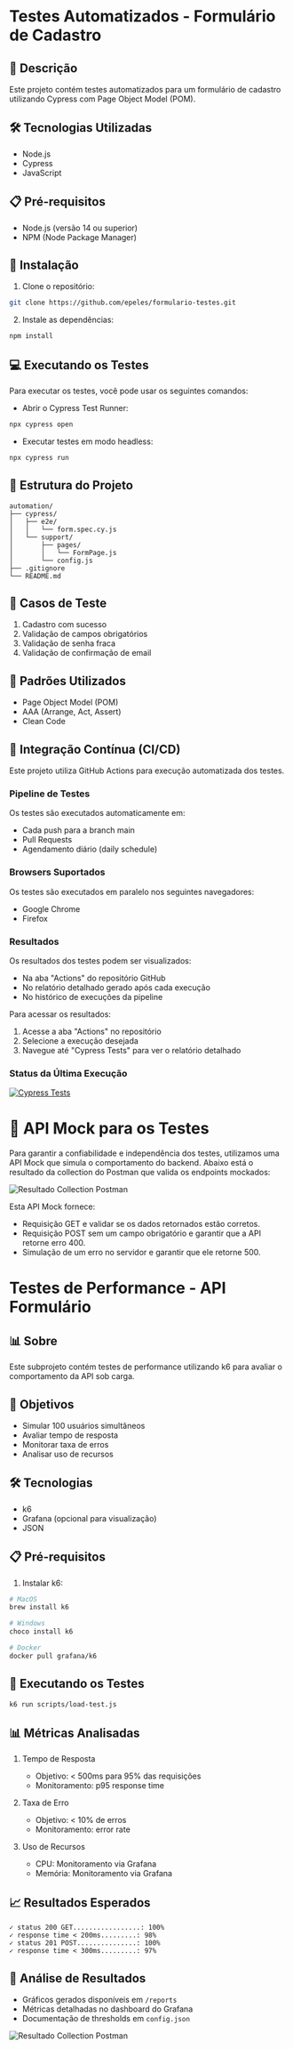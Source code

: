 # Testes Automatizados - Formulário de Cadastro

## 📝 Descrição
Este projeto contém testes automatizados para um formulário de cadastro utilizando Cypress com Page Object Model (POM).

## 🛠️ Tecnologias Utilizadas
- Node.js
- Cypress
- JavaScript

## 📋 Pré-requisitos
- Node.js (versão 14 ou superior)
- NPM (Node Package Manager)

## 🚀 Instalação
1. Clone o repositório:
```bash
git clone https://github.com/epeles/formulario-testes.git
```

2. Instale as dependências:
```bash
npm install
```

## 💻 Executando os Testes
Para executar os testes, você pode usar os seguintes comandos:

- Abrir o Cypress Test Runner:
```bash
npx cypress open
```

- Executar testes em modo headless:
```bash
npx cypress run
```

## 📁 Estrutura do Projeto
```
automation/
├── cypress/
│   ├── e2e/
│   │   └── form.spec.cy.js
│   └── support/
│       ├── pages/
│       │   └── FormPage.js
│       └── config.js
├── .gitignore
└── README.md
```

## 🧪 Casos de Teste
1. Cadastro com sucesso
2. Validação de campos obrigatórios
3. Validação de senha fraca
4. Validação de confirmação de email

## 📝 Padrões Utilizados
- Page Object Model (POM)
- AAA (Arrange, Act, Assert)
- Clean Code

## 🔄 Integração Contínua (CI/CD)
Este projeto utiliza GitHub Actions para execução automatizada dos testes.

### Pipeline de Testes
Os testes são executados automaticamente em:
- Cada push para a branch main
- Pull Requests
- Agendamento diário (daily schedule)

### Browsers Suportados
Os testes são executados em paralelo nos seguintes navegadores:
- Google Chrome
- Firefox

### Resultados
Os resultados dos testes podem ser visualizados:
- Na aba "Actions" do repositório GitHub
- No relatório detalhado gerado após cada execução
- No histórico de execuções da pipeline

Para acessar os resultados:
1. Acesse a aba "Actions" no repositório
2. Selecione a execução desejada
3. Navegue até "Cypress Tests" para ver o relatório detalhado

### Status da Última Execução
[![Cypress Tests](https://github.com/epeles/formulario-testes/actions/workflows/main.yml/badge.svg)](https://github.com/epeles/formulario-testes/actions/workflows/main.yml)

# 🔌 API Mock para os Testes
Para garantir a confiabilidade e independência dos testes, utilizamos uma API Mock que simula o comportamento do backend. Abaixo está o resultado da collection do Postman que valida os endpoints mockados:

![Resultado Collection Postman](https://github.com/epeles/formulario-testes/blob/main/assets/resultado-collection-postman.png)

Esta API Mock fornece:
- Requisição GET e validar se os dados retornados estão corretos.
- Requisição POST sem um campo obrigatório e garantir que a API retorne erro 400.
- Simulação de um erro no servidor e garantir que ele retorne 500.


# Testes de Performance - API Formulário

## 📊 Sobre
Este subprojeto contém testes de performance utilizando k6 para avaliar o comportamento da API sob carga.

## 🎯 Objetivos
- Simular 100 usuários simultâneos
- Avaliar tempo de resposta
- Monitorar taxa de erros
- Analisar uso de recursos

## 🛠️ Tecnologias
- k6
- Grafana (opcional para visualização)
- JSON

## 📋 Pré-requisitos
1. Instalar k6:
```bash
# MacOS
brew install k6

# Windows
choco install k6

# Docker
docker pull grafana/k6
```

## 🚀 Executando os Testes
```bash
k6 run scripts/load-test.js
```

## 📊 Métricas Analisadas
1. Tempo de Resposta
   - Objetivo: < 500ms para 95% das requisições
   - Monitoramento: p95 response time

2. Taxa de Erro
   - Objetivo: < 10% de erros
   - Monitoramento: error rate

3. Uso de Recursos
   - CPU: Monitoramento via Grafana
   - Memória: Monitoramento via Grafana

## 📈 Resultados Esperados
```
✓ status 200 GET.................: 100%
✓ response time < 200ms.........: 98%
✓ status 201 POST...............: 100%
✓ response time < 300ms.........: 97%
```

## 📝 Análise de Resultados
- Gráficos gerados disponíveis em `/reports`
- Métricas detalhadas no dashboard do Grafana
- Documentação de thresholds em `config.json`

![Resultado Collection Postman](https://github.com/epeles/formulario-testes/blob/main/assets/grafana-k6-resultado.png)